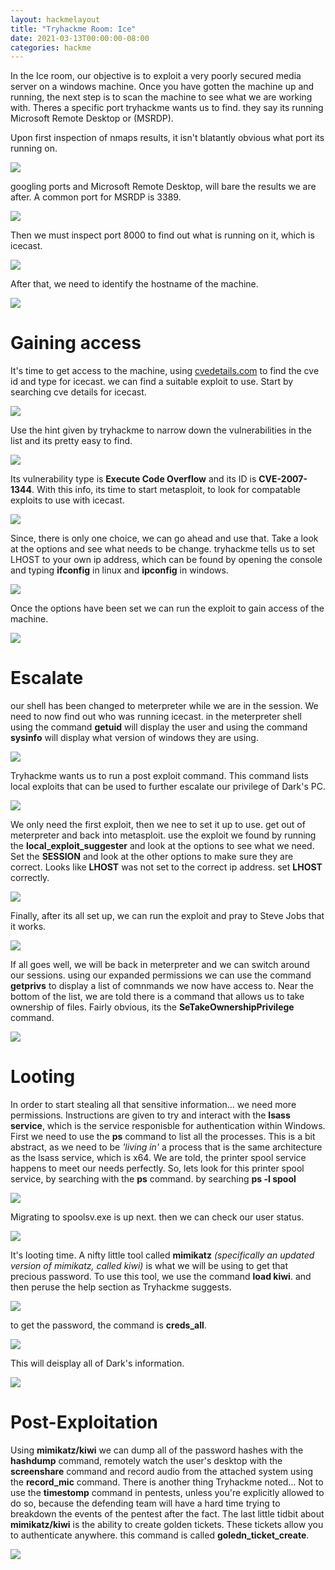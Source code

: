 ```yaml
---
layout: hackmelayout
title: "Tryhackme Room: Ice"
date: 2021-03-13T00:00:00-08:00 
categories: hackme
---
```


In the Ice room, our objective is to exploit a very poorly secured media server on a windows machine.
Once you have gotten the machine up and running, the next step is to scan the machine to see what we are working with. Theres a specific port tryhackme wants us to find. they say its running Microsoft Remote Desktop or (MSRDP).

Upon first inspection of nmaps results, it isn't blatantly obvious what port its running on.

![]({{site.baseurl}}/assets/ice2.png)

googling ports and Microsoft Remote Desktop, will bare the results we are after. A common port for MSRDP is 3389.

![]({{site.baseurl}}/assets/ice3.png)

Then we must inspect port 8000 to find out what is running on it, which is icecast.

![]({{site.baseurl}}/assets/ice4.png)

After that, we need to identify the hostname of the machine.

![]({{site.baseurl}}/assets/ice5.png)

<h1>Gaining access</h1>

It's time to get access to the machine, using [cvedetails.com](https://www.cvedetails.com) to find the cve id and type for icecast. we can find a suitable exploit to use. Start by searching cve details for icecast.

![]({{site.baseurl}}/assets/ice6.png)

Use the hint given by tryhackme to narrow down the vulnerabilities in the list and its pretty easy to find.

![]({{site.baseurl}}/assets/ice7.png)

Its vulnerability type is __Execute Code Overflow__ and its ID is __CVE-2007-1344__. With this info, its time to start metasploit, to look for compatable exploits to use with icecast.

![]({{site.baseurl}}/assets/ice8.png)

Since, there is only one choice, we can go ahead and use that. Take a look at the options and see what needs to be change. tryhackme tells us to set LHOST to your own ip address, which can be found by opening the console and typing __ifconfig__ in linux and __ipconfig__ in windows.

![]({{site.baseurl}}/assets/ice9.png)

Once the options have been set we can run the exploit to gain access of the machine. 

![]({{site.baseurl}}/assets/ice10.png)

<h1> Escalate</h1>

our shell has been changed to meterpreter while we are in the session. We need to now find out who was running icecast. in the meterpreter shell using the command __getuid__ will display the user and using the command __sysinfo__ will display what version of windows they are using.

![]({{site.baseurl}}/assets/ice11.png)

Tryhackme wants us to run a post exploit command. This command lists local exploits that can be used to further escalate our privilege of Dark's PC.

![]({{site.baseurl}}/assets/ice13.png)

We only need the first exploit, then we nee to set it up to use. get out of meterpreter and back into metasploit. use the exploit we found by running the __local_exploit_suggester__ and look at the options to see what we need. Set the __SESSION__ and look at the other options to make sure they are correct. Looks like __LHOST__ was not set to the correct ip address. set __LHOST__ correctly.

![]({{site.baseurl}}/assets/ice14.png)

Finally, after its all set up, we can run the exploit and pray to Steve Jobs that it works.

![]({{site.baseurl}}/assets/ice15.png)

If all goes well, we will be back in meterpreter and we can switch around our sessions. using our expanded permissions we can use the command __getprivs__ to display a list of comnmands we now have access to. Near the bottom of the list, we are told there is a command that allows us to take ownership of files. Fairly obvious, its the __SeTakeOwnershipPrivilege__ command.

![]({{site.baseurl}}/assets/ice17.png)

<h1>Looting</h1>

In order to start stealing all that sensitive information... we need more permissions. Instructions are given to try and interact with the __lsass service__, which is the service responisble for authentication within Windows. First we need to use the __ps__ command to list all the processes. This is a bit abstract, as we need to be _'living in'_ a process that is the same architecture as the lsass service, which is x64. We are told, the printer spool service happens to meet our needs perfectly. So, lets look for this printer spool service, by searching with the __ps__ command. by searching __ps -l spool__

![]({{site.baseurl}}/assets/ice18.png)

Migrating to spoolsv.exe is up next. then we can check our user status.

![]({{site.baseurl}}/assets/ice19.png)

It's looting time. A nifty little tool called __mimikatz__ _(specifically an updated version of mimikatz, called kiwi)_ is what we will be using to get that precious password. To use this tool, we use the command __load kiwi__. and then peruse the help section as Tryhackme suggests.

![]({{site.baseurl}}/assets/ice20.png)

to get the password, the command is __creds_all__.

![]({{site.baseurl}}/assets/ice21.png)

This will deisplay all of Dark's information.

![]({{site.baseurl}}/assets/ice23.png)

<h1>Post-Exploitation</h1>

Using __mimikatz/kiwi__ we can dump all of the password hashes with the __hashdump__ command, remotely watch the user's desktop with the __screenshare__ command and record audio from the attached system using the __record_mic__ command. There is another thing Tryhackme noted... Not to use the __timestomp__ command in pentests, unless you're explicitly allowed to do so, because the defending team will have a hard time trying to breakdown the events of the pentest after the fact. The last little tidbit about __mimikatz/kiwi__ is the ability to create golden tickets. These tickets allow you to authenticate anywhere. this command is called __goledn_ticket_create__.

![]({{site.baseurl}}/assets/ice22.png)

